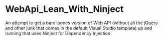 # WebApi_Lean_With_Ninject

An attempt to get a bare-bones version of Web API (without all the jQuery and other junk that comes in the default Visual Studio template) up and running that uses Ninject for Dependency Injection.
